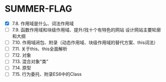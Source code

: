 # SUMMER-FLAG
- [x] 7.8. 作用域是什么、词法作用域 
- [ ] 7.9. 函数作用域和块级作用域、提升/找十个有特色的网站 设计网站主要轮廓和大纲
- [ ] 7.10. 作用域闭包、附录（动态作用域、块级作用域的替代方案、this词法）
- [ ] 7.11. 关于this、this全面解析
- [ ] 7.12. 对象 
- [ ] 7.13. 混合对象“类” 
- [ ] 7.14. 原型
- [ ] 7.15. 行为委托、附录ES6中的Class
